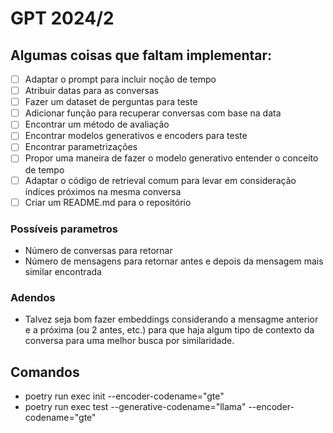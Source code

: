 # GPT 2024/2

## Algumas coisas que faltam implementar:
 - [ ] Adaptar o prompt para incluir noção de tempo
 - [ ] Atribuir datas para as conversas
 - [ ] Fazer um dataset de perguntas para teste
 - [ ] Adicionar função para recuperar conversas com base na data
 - [ ] Encontrar um método de avaliação
 - [ ] Encontrar modelos generativos e encoders para teste
 - [ ] Encontrar parametrizações
 - [ ] Propor uma maneira de fazer o modelo generativo entender o conceito de tempo
 - [ ] Adaptar o código de retrieval comum para levar em consideração índices próximos na mesma conversa
 - [ ] Criar um README.md para o repositório

### Possíveis parametros
 - Número de conversas para retornar
 - Número de mensagens para retornar antes e depois da mensagem mais similar encontrada

### Adendos
 - Talvez seja bom fazer embeddings considerando a mensagme anterior e a próxima (ou 2 antes, etc.) para que haja algum tipo de contexto da conversa para uma melhor busca por similaridade.

 ## Comandos
  - poetry run exec init --encoder-codename="gte"
  - poetry run exec test --generative-codename="llama" --encoder-codename="gte"
